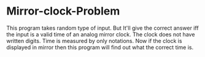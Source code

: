 # Mirror-clock-Problem
This program takes random type of input. But It'll give the correct answer iff the input is a valid time of an analog mirror clock. The clock does not have written digits. Time is measured by only notations. Now if the clock is displayed in mirror then this program will find out what the correct time is.
